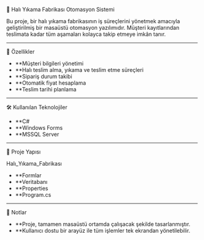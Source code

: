 🧼 Halı Yıkama Fabrikası Otomasyon Sistemi

Bu proje, bir halı yıkama fabrikasının iş süreçlerini yönetmek amacıyla geliştirilmiş bir masaüstü otomasyon yazılımıdır.
Müşteri kayıtlarından teslimata kadar tüm aşamaları kolayca takip etmeye imkân tanır.

---

🚀 Özellikler

- **Müşteri bilgileri yönetimi
- **Halı teslim alma, yıkama ve teslim etme süreçleri
- **Sipariş durum takibi
- **Otomatik fiyat hesaplama
- **Teslim tarihi planlama

---

🛠 Kullanılan Teknolojiler

- **C#
- **Windows Forms
- **MSSQL Server

---

📂 Proje Yapısı

Halı_Yıkama_Fabrikası

- **Formlar
- **Veritabanı
- **Properties
- **Program.cs

---
📌 Notlar

- **Proje, tamamen masaüstü ortamda çalışacak şekilde tasarlanmıştır.
- **Kullanıcı dostu bir arayüz ile tüm işlemler tek ekrandan yönetilebilir.
